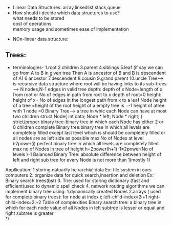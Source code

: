 - Linear Data Structures:
array,linkedlist,stack,queue
- How should i decide which data structures to use?\
what needs to be stored\
cost of operations\
memory usage and sometimes ease of implementation
* NOn-linear data structure:
## Trees:
* terminologies-
1.root
2.children
3.parent
4.siblings
5.leaf
(if say we can go from A to B in given tree Then A is ancestor of B and B is descendent of A)
6.ancestor
7.descendent
8.cousin
9.grand parent
10.uncle
Tree--> is recursive data structure where root will be having links to its sub-trees
--> N nodes,N-1 edges in valid tree
depth:
depth of x Node=length of x from root or No of edges in path from root to x
depth of root=0
height:
height of x= No of edges in the longest path from x to a leaf Node
height of a tree =height of the root
height of a empty tree is =-1
height of atree with 1 node =0
Binary Tree--> a tree in whic each Node can have at most two children
struct Node{
    int data;
    Node * left;
    Node * right;
}
strict/proper bInary tree-binary tree in which each Node has either 2 or 0 children
complete Binary tree:binary tree in which all levels are completely filled except
last level which is should be completely filled or all nodes are as left side as possible
max No of Nodes at level i:2power(i)
perfect binary tree:in which all levels are completely filled
max no of Nodes in tree of height h=2power(h+1)-1=2power(No of levels )-1
Balanced Binary Tree: absolute difference between height of left and right sub tree for every Node is not more than 1(mostly 1)

Appllication:
1.storing natuarlly heirarchial data Ex: file system in ours computers
2. organize data for quick search,insertion and deletion Ex: Binary search trees(bst)
3. Trie: used for storing dictionary (fast and efficient)used to dynamic spell check
4. network routing algorithms
we can implement binary tree using:
1.dynamically created Nodes
2.arrays ( used for complete binary trees):
    for node at index i;
    left-child-index=2i+1
    right-child-index=2i+2
Table of complexities
Binary search tree:
a binary tree in which for each node value of all Nodes in left subtree is lesser or equal and
right subtree is greater   
*/
